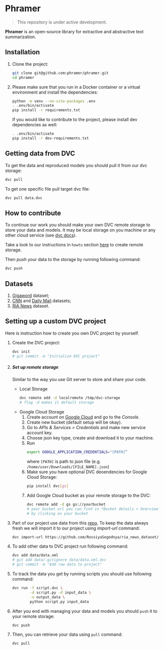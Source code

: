 # Phramer

> This repository is under active development.

**Phramer** is an open-source library for extractive and abstractive text summarization. 

## Installation

1. Clone the project:
    ```bash
    git clone git@github.com:phramer/phramer.git
    cd phramer
    ```

2. Please make sure that you run in a Docker container or a virtual environment and install the dependencies:
    ```bash
    python -m venv --no-site-packages .env
    . .env/bin/activate
    pip install -r requirements.txt
    ```

    If you would like to contribute to the project, please install dev dependencies as well: 

    ```bash
    . .env/bin/activate
    pip install -r dev-requirements.txt
    ```

## Getting data from DVC
To get the data and reproduced models you should pull it from our dvc storage:
```bash
dvc pull
```

To get one specific file pull target dvc file:
```bash
dvc pull data.dvc
```

## How to contribute
To continue our work you should make your own DVC remote storage to store your data and models.
It may be local storage on you machine or any other cloud service (see [dvc docs](https://dvc.org/doc/command-reference/remote/add)).

Take a look to our instructions in `howto` section [here](#set-up-remote-storage) to create remote storage.

Then *push* your data to the storage by running following command:
```bash
dvc push
```

## Datasets
1. [Gigaword](https://drive.google.com/open?id=0B6N7tANPyVeBNmlSX19Ld2xDU1E) dataset;
2. [CNN](https://drive.google.com/uc?export=download&id=0BwmD_VLjROrfTHk4NFg2SndKcjQ) and [Daily Mail](https://drive.google.com/uc?export=download&id=0BwmD_VLjROrfM1BxdkxVaTY2bWs) datasets;
3. [RIA News]('https://github.com/RossiyaSegodnya/ria_news_dataset') dataset.

## Setting up a custom DVC project
Here is instruction how to create you own DVC project by yourself.

1. Create the DVC project:
    ```bash
    dvc init
    # git commit -m "Initialize DVC project"
    ```

2. ##### Set up remote storage
    Similar to the way you use Git server to store and share your code.
    * Local Storage
        ```bash
        dvc remote add -d localremote /tmp/dvc-storage
        # flag -d makes it default storage
        ```
    * Google Cloud Storage
        1. Create account on [Google Cloud](https://cloud.google.com/) and go to the *Console*.
        2. Create new bucket (default setup will be okay).
        3. Go to *APIs & Services > Credentials* and make new service account key.
        4. Choose json key type, create and download it to your machine.
        5. Run 
            ```bash
            export GOOGLE_APPLICATION_CREDENTIALS="[PATH]”
            ```
            where `[PATH]` is path to json file (e.g. `/home/user/Downloads/[FILE_NAME].json`)
        6. Make sure you have optional DVC deoendencies for Google Cloud Storage:
            ```bash
            pip install dvc[gs]
            ```
        7. Add Google Cloud bucket as your remote storage to the DVC:
            ```bash
            dvc remote add -d gs gs://yourbucket
            # your bucket url you can find in *Bucket details > Overview*
            # by clicking on your bucket
            ```

3. Part of our project use data from this [repo](https://github.com/RossiyaSegodnya/ria_news_dataset). To keep the data always fresh we will import it to our project using *import-url* command:
    ```bash
    dvc import-url https://github.com/RossiyaSegodnya/ria_news_dataset/raw/master/ria.json.gz
    ```

4. To add other data to DVC project run following command:
    ```bash
    dvc add data/data.xml
    # git add data/.gitignore data/data.xml.dvc
    # git commit -m "Add raw data to project"
    ```

5. To track the data you get by running scripts you should use following command:
    ```bash
    dvc run -f script.dvc \
            -d script.py -d input_data \
            -o output_data \
            python script.py input_data
    ```

6. After you end with managing your data and models you should `push` it to your remote storage:
    ```bash
    dvc push
    ```

7. Then, you can retrieve your data using `pull` command:
    ```bash
    dvc pull
    ```

